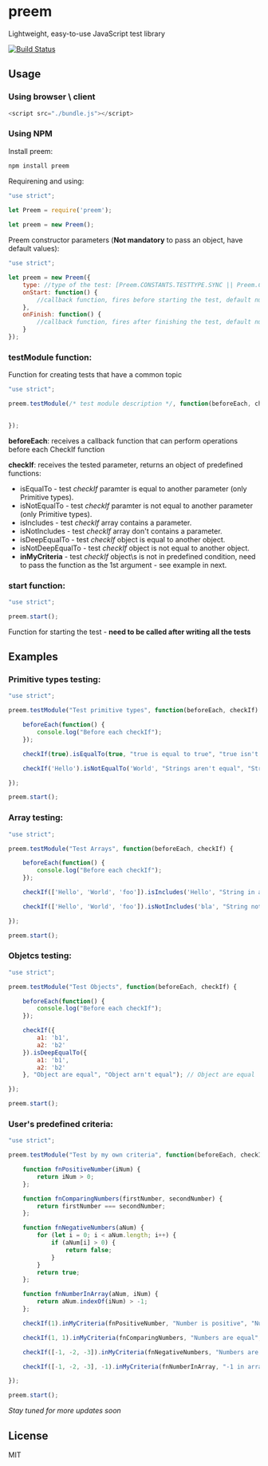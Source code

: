 # preem

Lightweight, easy-to-use JavaScript test library

[![Build Status](http://circleci-badges-max.herokuapp.com/img/shaikezam/preem/master?token=:circle-ci-token)](https://circleci.com/gh/shaikezam/preem/tree/master)

## Usage

### Using browser \ client

```javascript
<script src="./bundle.js"></script>
```

### Using NPM
Install preem:

```javascript
npm install preem
```

Requirening and using:

```javascript
"use strict";
    
let Preem = require('preem');

let preem = new Preem();
```

Preem constructor parameters (**Not mandatory** to pass an object, have default values):

```javascript
"use strict";

let preem = new Preem({
    type: //type of the test: [Preem.CONSTANTS.TESTTYPE.SYNC || Preem.CONSTANTS.TESTTYPE.ASYNC], default Preem.CONSTANTS.TESTTYPE.SYNC
    onStart: function() {
        //callback function, fires before starting the test, default null
    },
    onFinish: function() {
        //callback function, fires after finishing the test, default null
    }
});
```

### testModule function:

Function for creating tests that have a common topic

```javascript
"use strict";

preem.testModule(/* test module description */, function(beforeEach, checkIf) {

    
});

```

**beforeEach**: receives a callback function that can perform operations before each CheckIf function
    
**checkIf**: receives the tested parameter, returns an object of predefined functions:
- isEqualTo - test *checkIf* paramter is equal to another parameter (only Primitive types).
- isNotEqualTo - test *checkIf* paramter is not equal to another parameter (only Primitive types).
- isIncludes - test *checkIf* array contains a parameter.
- isNotIncludes - test *checkIf* array don't contains a parameter.
- isDeepEqualTo - test *checkIf* object is equal to another object.
- isNotDeepEqualTo - test *checkIf* object is not equal to another object.
- **inMyCriteria** - test *checkIf* object\s is not in predefined condition, need to pass the function as the 1st argument - see example in next.

### start function:

```javascript
"use strict";

preem.start();

```

Function for starting the test - **need to be called after writing all the tests**

## Examples

### Primitive types testing:

```javascript
"use strict";

preem.testModule("Test primitive types", function(beforeEach, checkIf) {

    beforeEach(function() {
        console.log("Before each checkIf");
    });

    checkIf(true).isEqualTo(true, "true is equal to true", "true isn't equal to true"); // true is equal to true

    checkIf('Hello').isNotEqualTo('World', "Strings aren't equal", "Strings are equal"); // Strings aren't equal

});

preem.start();
```
### Array testing:

```javascript
"use strict";

preem.testModule("Test Arrays", function(beforeEach, checkIf) {

    beforeEach(function() {
        console.log("Before each checkIf");
    });

    checkIf(['Hello', 'World', 'foo']).isIncludes('Hello', "String in array", "String not in array"); // String in array 

    checkIf(['Hello', 'World', 'foo']).isNotIncludes('bla', "String not in array", "String in array"); // String not in array

});

preem.start();
```
    
### Objetcs testing:

```javascript
"use strict";

preem.testModule("Test Objects", function(beforeEach, checkIf) {

    beforeEach(function() {
        console.log("Before each checkIf");
    });

    checkIf({
        a1: 'b1',
        a2: 'b2'
    }).isDeepEqualTo({
        a1: 'b1',
        a2: 'b2'
    }, "Object are equal", "Object arn't equal"); // Object are equal

});

preem.start();
```

### User's predefined criteria:

```javascript
"use strict";

preem.testModule("Test by my own criteria", function(beforeEach, checkIf) {

    function fnPositiveNumber(iNum) {
        return iNum > 0;
    };

    function fnComparingNumbers(firstNumber, secondNumber) {
        return firstNumber === secondNumber;
    };

    function fnNegativeNumbers(aNum) {
        for (let i = 0; i < aNum.length; i++) {
            if (aNum[i] > 0) {
                return false;
            }
        }
        return true;
    };

    function fnNumberInArray(aNum, iNum) {
        return aNum.indexOf(iNum) > -1;
    };

    checkIf(1).inMyCriteria(fnPositiveNumber, "Number is positive", "Number isn't positive");

    checkIf(1, 1).inMyCriteria(fnComparingNumbers, "Numbers are equal", "Number arn't equal");

    checkIf([-1, -2, -3]).inMyCriteria(fnNegativeNumbers, "Numbers are negative", "Number arn't negative");

    checkIf([-1, -2, -3], -1).inMyCriteria(fnNumberInArray, "-1 in array", "-1 isn't in array");

});

preem.start();
```

*Stay tuned for more updates soon*

## License

MIT
